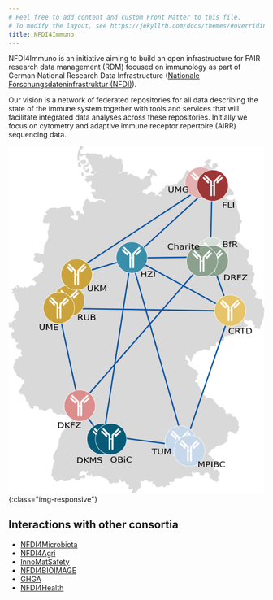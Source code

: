 ```yaml
---
# Feel free to add content and custom Front Matter to this file.
# To modify the layout, see https://jekyllrb.com/docs/themes/#overriding-theme-defaults
title: NFDI4Immuno
---
```


NFDI4Immuno is an initiative aiming to build an open infrastructure for FAIR research data management (RDM) focused on immunology as part of German National Research Data Infrastructure ([Nationale Forschungsdateninfrastruktur (NFDI)](https://www.nfdi.de/)).

Our vision is a network of federated repositories for all data describing the state of the immune system together with tools and services that will facilitate integrated data analyses across these repositories. Initially we focus on cytometry and adaptive immune receptor repertoire (AIRR) sequencing data.

![Consortium members location](/assets/img/germany_map_applicants.png){:class="img-responsive"}

## Interactions with other consortia
 <!-- cspell: disable -->
- [NFDI4Microbiota](https://nfdi4microbiota.de/)
- [NFDI4Agri](https://www.nfdi4agri.de/)
- [InnoMatSafety](https://nfdi4nanosafety.de/)
- [NFDI4BIOIMAGE](https://nfdi4bioimage.de/)
- [GHGA](https://ghga.dkfz.de/)
- [NFDI4Health](https://www.nfdi4health.de/)
<!-- cspell: enable -->

